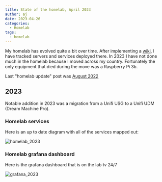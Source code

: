 ```yaml
---
title: State of the homelab, April 2023
author: aj
date: 2023-04-26
categories:
  - Homelab
tags:
  - homelab
---
```


My homelab has evolved quite a bit over time. After implementing a [wiki][1], I have tracked servers and services deployed there. In 2023 I have not done much in the homelab because I moved across my country. Fortunately the only equipment that died during the move was a Raspberry Pi 3b.

Last "homelab update" post was [August 2022][2]


## 2023

Notable addition in 2023 was a migration from a Unifi USG to a Unifi UDM (Dream Machine Pro).


### Homelab services

Here is an up to date diagram with all of the services mapped out:

![homelab_2023](/images/homelab_2023.png)

### Homelab grafana dashboard

Here is the grafana dashboard that is on the lab tv 24/7

![grafana_2023](/images/grafana_2023.png)

 [1]: /posts/dokuwiki/
 [2]: /posts/homelab-august-2023/
